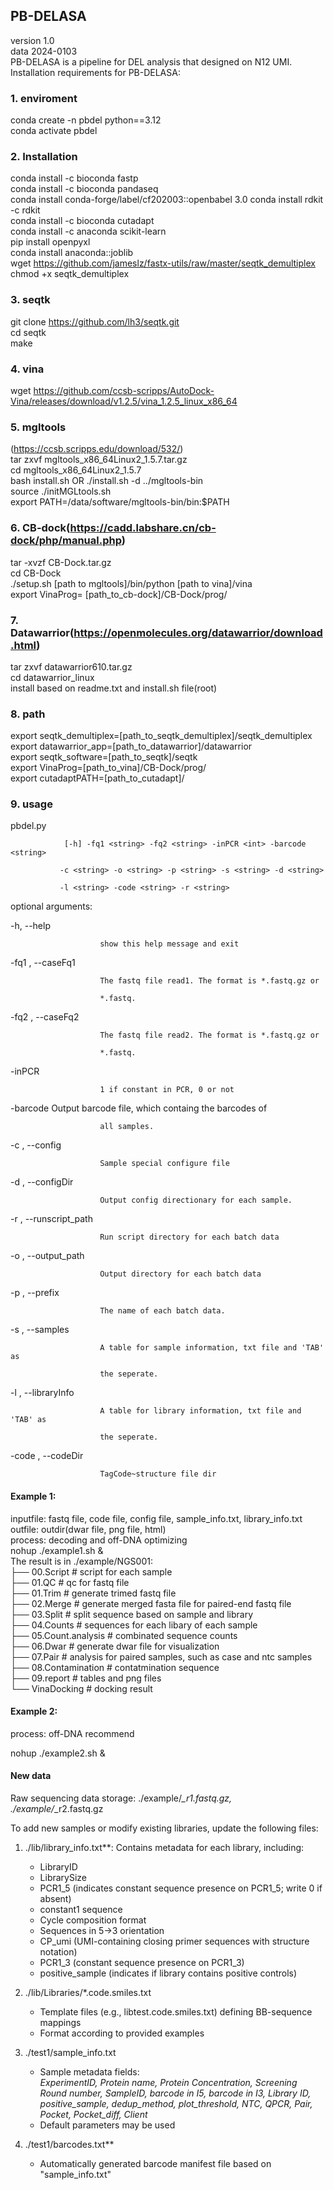 ## PB-DELASA
version 1.0  
data 2024-0103  
PB-DELASA is a pipeline for DEL analysis that designed on N12 UMI.  
Installation requirements for PB-DELASA:  
### 1. enviroment  
conda create -n pbdel python==3.12  
conda activate pbdel  
### 2. Installation  
conda install -c bioconda fastp  
conda install -c bioconda pandaseq  
conda install conda-forge/label/cf202003::openbabel 3.0 
conda install rdkit -c rdkit  
conda install -c bioconda cutadapt  
conda install -c anaconda scikit-learn  
pip install openpyxl  
conda install anaconda::joblib  
wget https://github.com/jameslz/fastx-utils/raw/master/seqtk_demultiplex  
chmod +x seqtk_demultiplex  
### 3. seqtk  
git clone https://github.com/lh3/seqtk.git  
cd seqtk  
make  
### 4. vina  
wget https://github.com/ccsb-scripps/AutoDock-Vina/releases/download/v1.2.5/vina_1.2.5_linux_x86_64  
### 5. mgltools  
(https://ccsb.scripps.edu/download/532/)  
tar zxvf mgltools_x86_64Linux2_1.5.7.tar.gz  
cd mgltools_x86_64Linux2_1.5.7  
bash install.sh OR ./install.sh -d ../mgltools-bin  
source ./initMGLtools.sh  
export PATH=/data/software/mgltools-bin/bin:$PATH  
### 6. CB-dock(https://cadd.labshare.cn/cb-dock/php/manual.php)  
tar -xvzf CB-Dock.tar.gz  
cd CB-Dock  
./setup.sh [path to mgltools]/bin/python [path to vina]/vina  
export VinaProg= [path_to_cb-dock]/CB-Dock/prog/  
### 7. Datawarrior(https://openmolecules.org/datawarrior/download.html)  
tar zxvf datawarrior610.tar.gz  
cd datawarrior_linux  
install based on readme.txt and install.sh file(root)  
### 8. path  
export seqtk_demultiplex=[path_to_seqtk_demultiplex]/seqtk_demultiplex  
export datawarrior_app=[path_to_datawarrior]/datawarrior  
export seqtk_software=[path_to_seqtk]/seqtk  
export VinaProg=[path_to_vina]/CB-Dock/prog/  
export cutadaptPATH=[path_to_cutadapt]/  
### 9. usage  
pbdel.py

                [-h] -fq1 <string> -fq2 <string> -inPCR <int> -barcode <string>

               -c <string> -o <string> -p <string> -s <string> -d <string> 
               
               -l <string> -code <string> -r <string>

optional arguments:

  -h, --help            
  
                        show this help message and exit
  
  -fq1 <string>, --caseFq1 <string>
  
                        The fastq file read1. The format is *.fastq.gz or
                        
                        *.fastq.
                        
  -fq2 <string>, --caseFq2 <string>
  
                        The fastq file read2. The format is *.fastq.gz or
                        
                        *.fastq.
                        
  -inPCR <int>         
  
                        1 if constant in PCR, 0 or not
  
  -barcode <string>     Output barcode file, which containg the barcodes of
  
                        all samples.
                        
  -c <string>, --config <string>
  
                        Sample special configure file
                        
  -d <string>, --configDir <string>
  
                        Output config directionary for each sample.
                        
  -r <string>, --runscript_path <string>
  
                        Run script directory for each batch data
                        
  -o <string>, --output_path <string>
  
                        Output directory for each batch data
                        
  -p <string>, --prefix <string>
  
                        The name of each batch data.
                        
  -s <string>, --samples <string>
  
                        A table for sample information, txt file and 'TAB' as
                        
                        the seperate.
                        
  -l <string>, --libraryInfo <string>
  
                        A table for library information, txt file and 'TAB' as
                        
                        the seperate.
                        
  -code <string>, --codeDir <string>
  
                        TagCode~structure file dir
#### Example 1:
inputfile: fastq file, code file, config file, sample_info.txt, library_info.txt  
outfile: outdir(dwar file, png file, html)  
process: decoding and off-DNA optimizing  
nohup ./example1.sh &  
The result is in ./example/NGS001:  
├── 00.Script  # script for each sample  
├── 01.QC  # qc for fastq file  
├── 01.Trim  # generate trimed fastq file   
├── 02.Merge  # generate merged fasta file for paired-end fastq file  
├── 03.Split  # split sequence based on sample and library  
├── 04.Counts  # sequences for each libary of each sample  
├── 05.Count.analysis  # combinated sequence counts  
├── 06.Dwar  # generate dwar file for visualization  
├── 07.Pair  # analysis for paired samples, such as case and ntc samples  
├── 08.Contamination  # contatmination sequence  
├── 09.report  # tables and png files  
└── VinaDocking  # docking result  

#### Example 2:

process: off-DNA recommend  

nohup ./example2.sh &  

#### New data  
Raw sequencing data storage: ./example/*_r1.fastq.gz, ./example/*_r2.fastq.gz  

To add new samples or modify existing libraries, update the following files:  
1. ./lib/library_info.txt**: Contains metadata for each library, including:  
   - LibraryID  
   - LibrarySize  
   - PCR1_5 (indicates constant sequence presence on PCR1_5; write 0 if absent)  
   - constant1 sequence  
   - Cycle composition format  
   - Sequences in 5→3 orientation  
   - CP_umi (UMI-containing closing primer sequences with structure notation)  
   - PCR1_3 (constant sequence presence on PCR1_3)  
   - positive_sample (indicates if library contains positive controls)  

2. ./lib/Libraries/*.code.smiles.txt  
   - Template files (e.g., libtest.code.smiles.txt) defining BB-sequence mappings  
   - Format according to provided examples  

3. ./test1/sample_info.txt  
   - Sample metadata fields:  
     *ExperimentID, Protein name, Protein Concentration, Screening Round number, SampleID, barcode in I5, barcode in I3, Library ID, positive_sample, dedup_method, plot_threshold, NTC, QPCR, Pair, Pocket, Pocket_diff, Client*  
   - Default parameters may be used  

4. ./test1/barcodes.txt**  
   - Automatically generated barcode manifest file based on "sample_info.txt" 



